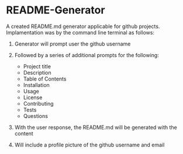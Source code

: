 # README-Generator
A created README.md generator applicable for github projects.  Implamentation was by the command line terminal as follows:
1. Generator will prompt user the github username
2. Followed by a series of additional prompts for the following:
    * Project title
    * Description
    * Table of Contents
    * Installation
    * Usage
    * License
    * Contributing
    * Tests
    * Questions

3.  With the user response, the README.md will be generated with the content
4.  Will include a profile picture of the github username and email
